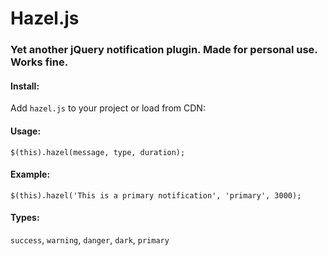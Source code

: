 # Hazel.js

### Yet another jQuery notification plugin. Made for personal use. Works fine.

#### Install:

Add `hazel.js` to your project or load from CDN:



#### Usage: 
`$(this).hazel(message, type, duration);`

#### Example:
`$(this).hazel('This is a primary notification', 'primary', 3000);`

#### Types:
`success`, `warning`, `danger`, `dark`, `primary`

